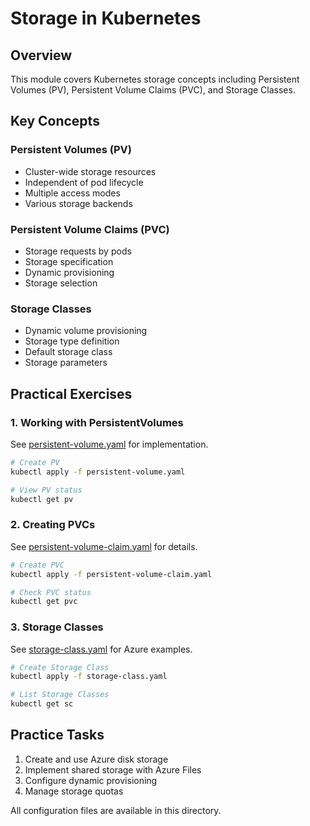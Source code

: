 # Storage in Kubernetes

## Overview
This module covers Kubernetes storage concepts including Persistent Volumes (PV), Persistent Volume Claims (PVC), and Storage Classes.

## Key Concepts

### Persistent Volumes (PV)
- Cluster-wide storage resources
- Independent of pod lifecycle
- Multiple access modes
- Various storage backends

### Persistent Volume Claims (PVC)
- Storage requests by pods
- Storage specification
- Dynamic provisioning
- Storage selection

### Storage Classes
- Dynamic volume provisioning
- Storage type definition
- Default storage class
- Storage parameters

## Practical Exercises

### 1. Working with PersistentVolumes

See [persistent-volume.yaml](persistent-volume.yaml) for implementation.

```bash
# Create PV
kubectl apply -f persistent-volume.yaml

# View PV status
kubectl get pv
```

### 2. Creating PVCs

See [persistent-volume-claim.yaml](persistent-volume-claim.yaml) for details.

```bash
# Create PVC
kubectl apply -f persistent-volume-claim.yaml

# Check PVC status
kubectl get pvc
```

### 3. Storage Classes

See [storage-class.yaml](storage-class.yaml) for Azure examples.

```bash
# Create Storage Class
kubectl apply -f storage-class.yaml

# List Storage Classes
kubectl get sc
```

## Practice Tasks

1. Create and use Azure disk storage
2. Implement shared storage with Azure Files
3. Configure dynamic provisioning
4. Manage storage quotas

All configuration files are available in this directory.
